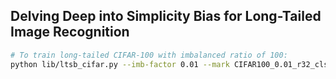 ## Delving Deep into Simplicity Bias for Long-Tailed Image Recognition

```bash
# To train long-tailed CIFAR-100 with imbalanced ratio of 100:
python lib/ltsb_cifar.py --imb-factor 0.01 --mark CIFAR100_0.01_r32_cls
```

